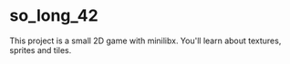 # so_long_42

This project is a small 2D game with minilibx. You'll learn about textures, sprites and tiles.
